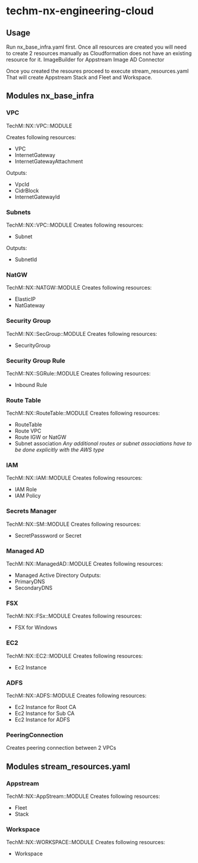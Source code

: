 # techm-nx-engineering-cloud

## Usage
Run nx_base_infra.yaml first. Once all resources are created you will need to create 2 resources manually as Cloudformation does not have an existing resource for it.
ImageBuilder for Appstream
Image
AD Connector

Once you created the resoures proceed to execute stream_resources.yaml
That will create Appstream Stack and Fleet and Workspace.

## Modules nx_base_infra

### VPC
TechM::NX::VPC::MODULE

Creates following resources:
- VPC
- InternetGateway
- InternetGatewayAttachment

Outputs:
- VpcId
- CidrBlock
- InternetGatewayId

### Subnets
TechM::NX::VPC::MODULE
Creates following resources:
- Subnet

Outputs:
- SubnetId

### NatGW
TechM::NX::NATGW::MODULE
Creates following resources:
- ElasticIP
- NatGateway

### Security Group
TechM::NX::SecGroup::MODULE
Creates following resources:
- SecurityGroup

### Security Group Rule
TechM::NX::SGRule::MODULE
Creates following resources:
- Inbound Rule

### Route Table
TechM::NX::RouteTable::MODULE
Creates following resources:
- RouteTable
- Route VPC
- Route IGW or NatGW
- Subnet association
*Any additional routes or subnet associations have to be done explicitly with the AWS type*

### IAM
TechM::NX::IAM::MODULE
Creates following resources:
- IAM Role
- IAM Policy

### Secrets Manager
TechM::NX::SM::MODULE
Creates following resources:
- SecretPasssword or Secret

### Managed AD
TechM::NX::ManagedAD::MODULE
Creates following resources:
- Managed Active Directory
Outputs:
- PrimaryDNS
- SecondaryDNS

### FSX
TechM::NX::FSx::MODULE
Creates following resources:
- FSX for Windows

### EC2
TechM::NX::EC2::MODULE
Creates following resources:
- Ec2 Instance

### ADFS
TechM::NX::ADFS::MODULE
Creates following resources:
- Ec2 Instance for Root CA
- Ec2 Instance for Sub CA
- Ec2 Instance for ADFS

### PeeringConnection
Creates peering connection between 2 VPCs


## Modules stream_resources.yaml

### Appstream
TechM::NX::AppStream::MODULE
Creates following resources:
- Fleet
- Stack

### Workspace
TechM::NX::WORKSPACE::MODULE
Creates following resources:
- Workspace
